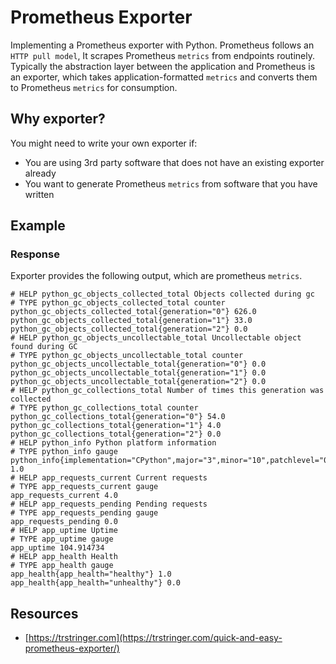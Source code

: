 # Prometheus Exporter

Implementing a Prometheus exporter with Python. Prometheus follows an ```HTTP pull model```,
It scrapes Prometheus ```metrics``` from endpoints routinely. Typically the abstraction layer between the application and Prometheus is an exporter,
which takes application-formatted ```metrics``` and converts them to Prometheus ```metrics``` for consumption.

## Why exporter?

You might need to write your own exporter if:

- You are using 3rd party software that does not have an existing exporter already
- You want to generate Prometheus ```metrics``` from software that you have written

## Example



### Response

Exporter provides the following output, which are prometheus ```metrics```.

```shell
# HELP python_gc_objects_collected_total Objects collected during gc
# TYPE python_gc_objects_collected_total counter
python_gc_objects_collected_total{generation="0"} 626.0
python_gc_objects_collected_total{generation="1"} 33.0
python_gc_objects_collected_total{generation="2"} 0.0
# HELP python_gc_objects_uncollectable_total Uncollectable object found during GC
# TYPE python_gc_objects_uncollectable_total counter
python_gc_objects_uncollectable_total{generation="0"} 0.0
python_gc_objects_uncollectable_total{generation="1"} 0.0
python_gc_objects_uncollectable_total{generation="2"} 0.0
# HELP python_gc_collections_total Number of times this generation was collected
# TYPE python_gc_collections_total counter
python_gc_collections_total{generation="0"} 54.0
python_gc_collections_total{generation="1"} 4.0
python_gc_collections_total{generation="2"} 0.0
# HELP python_info Python platform information
# TYPE python_info gauge
python_info{implementation="CPython",major="3",minor="10",patchlevel="0",version="3.10.0"} 1.0
# HELP app_requests_current Current requests
# TYPE app_requests_current gauge
app_requests_current 4.0
# HELP app_requests_pending Pending requests
# TYPE app_requests_pending gauge
app_requests_pending 0.0
# HELP app_uptime Uptime
# TYPE app_uptime gauge
app_uptime 104.914734
# HELP app_health Health
# TYPE app_health gauge
app_health{app_health="healthy"} 1.0
app_health{app_health="unhealthy"} 0.0
```

## Resources

- [https://trstringer.com](https://trstringer.com/quick-and-easy-prometheus-exporter/)
